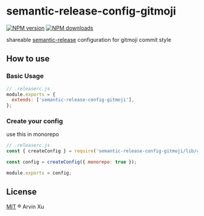 # semantic-release-config-gitmoji

[![NPM version][version-image]][version-url] [![NPM downloads][download-image]][download-url]

shareable [semantic-release][semantic-release] configuration for gitmoji commit style

## How to use

### Basic Usage

```js
// .releaserc.js
module.exports = {
  extends: ['semantic-release-config-gitmoji'],
};
```

### Create your config

use this in monorepo

```js
// .releaserc.js
const { createConfig } = require('semantic-release-config-gitmoji/lib/createConfig');

const config = createConfig({ monorepo: true });

module.exports = config;
```

## License

[MIT](../../LICENSE) ® Arvin Xu

<!-- npm url -->

[version-image]: http://img.shields.io/npm/v/semantic-release-config-gitmoji.svg?color=deepgreen&label=latest
[version-url]: http://npmjs.org/package/semantic-release-config-gitmoji
[download-image]: https://img.shields.io/npm/dm/semantic-release-config-gitmoji.svg
[download-url]: https://npmjs.org/package/semantic-release-config-gitmoji
[semantic-release]: https://github.com/semantic-release/semantic-release
